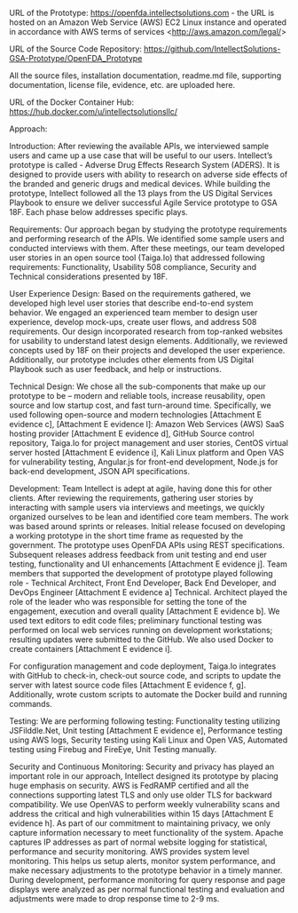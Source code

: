 ﻿URL of the Prototype: https://openfda.intellectsolutions.com - the URL is hosted on an Amazon Web Service (AWS) EC2 Linux instance and operated in accordance with AWS terms of services <<http://aws.amazon.com/legal/>>


URL of the Source Code Repository: https://github.com/IntellectSolutions-GSA-Prototype/OpenFDA_Prototype 


All the source files, installation documentation, readme.md file, supporting documentation, license file, evidence, etc. are uploaded here.


URL of the Docker Container Hub: https://hub.docker.com/u/intellectsolutionsllc/ 


Approach:

Introduction: After reviewing the available APIs, we interviewed sample users and came up a use case that will be useful to our users. Intellect’s prototype is called - Adverse Drug Effects Research System (ADERS). It is designed to provide users with ability to research on adverse side effects of the branded and generic drugs and medical devices. While building the prototype, Intellect followed all the 13 plays from the US Digital Services Playbook to ensure we deliver successful Agile Service prototype to GSA 18F. Each phase below addresses specific plays.

Requirements: Our approach began by studying the prototype requirements and performing research of the APIs. We identified some sample users and conducted interviews with them. After these meetings, our team developed user stories in an open source tool (Taiga.Io) that addressed following requirements: Functionality, Usability 508 compliance, Security and Technical considerations presented by 18F.

User Experience Design: Based on the requirements gathered, we developed high level user stories that describe end-to-end system behavior. We engaged an experienced team member to design user experience, develop mock-ups, create user flows, and address 508 requirements. Our design incorporated research from top-ranked websites for usability to understand latest design elements. Additionally, we reviewed concepts used by 18F on their projects and developed the user experience. Additionally, our prototype includes other elements from US Digital Playbook such as user feedback, and help or instructions.

Technical Design: We chose all the sub-components that make up our prototype to be – modern and reliable tools, increase reusability, open source and low startup cost, and fast turn-around time. Specifically, we used following open-source and modern technologies [Attachment E evidence c], [Attachment E evidence l]: Amazon Web Services (AWS) SaaS hosting provider [Attachment E evidence d], GitHub Source control repository, Taiga.Io for project management and user stories, CentOS virtual server hosted [Attachment E evidence i], Kali Linux platform and Open VAS for vulnerability testing, Angular.js for front-end development, Node.js for back-end development, JSON API specifications.

Development: Team Intellect is adept at agile, having done this for other clients. After reviewing the requirements, gathering user stories by interacting with sample users via interviews and meetings, we quickly organized ourselves to be lean and identified core team members. The work was based around sprints or releases. Initial release focused on developing a working prototype in the short time frame as requested by the government. The prototype uses OpenFDA APIs using REST specifications. Subsequent releases address feedback from unit testing and end user testing, functionality and UI enhancements [Attachment E evidence j]. Team members that supported the development of prototype played following role - Technical Architect, Front End Developer, Back End Developer, and DevOps Engineer [Attachment E evidence a] Technical. Architect played the role of the leader who was responsible for setting the tone of the engagement, execution and overall quality [Attachment E evidence b]. We used text editors to edit code files; preliminary functional testing was performed on local web services running on development workstations; resulting updates were submitted to the GitHub. We also used Docker to create containers [Attachment E evidence i].

For configuration management and code deployment, Taiga.Io integrates with GitHub to check-in, check-out source code, and scripts to update the server with latest source code files [Attachment E evidence f, g]. Additionally, wrote custom scripts to automate the Docker build and running commands.

Testing: We are performing following testing: Functionality testing utilizing JSFilddle.Net, Unit testing [Attachment E evidence e], Performance testing using AWS logs, Security testing using Kali Linux and Open VAS, Automated testing using Firebug and FireEye, Unit Testing manually.

Security and Continuous Monitoring: Security and privacy has played an important role in our approach, Intellect designed its prototype by placing huge emphasis on security. AWS is FedRAMP certified and all the connections supporting latest TLS and only use older TLS for backward compatibility. We use OpenVAS to perform weekly vulnerability scans and address the critical and high vulnerabilities within 15 days [Attachment E evidence h]. As part of our commitment to maintaining privacy, we only capture information necessary to meet functionality of the system. Apache captures IP addresses as part of normal website logging for statistical, performance and security monitoring. AWS provides system level monitoring. This helps us setup alerts, monitor system performance, and make necessary adjustments to the prototype behavior in a timely manner. During development, performance monitoring for query response and page displays were analyzed as per normal functional testing and evaluation and adjustments were made to drop response time to 2-9 ms.
